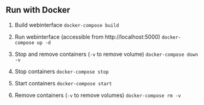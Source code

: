 ## Run with Docker 

1. Build webinterface 
	`docker-compose build`

2. Run webinterface (accessible from http://localhost:5000)
	`docker-compose up -d`

3. Stop and remove containers (`-v` to remove volume)
	`docker-compose down -v`

4. Stop containers 
	`docker-compose stop`

4. Start containers 
	`docker-compose start`

5. Remove containers (`-v` to remove volumes)
	`docker-compose rm -v`




